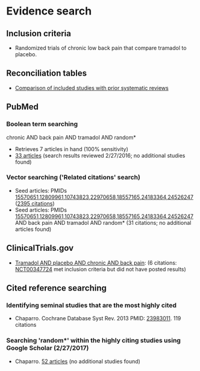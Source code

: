 # Evidence search
## Inclusion criteria
* Randomized trials of chronic low back pain that compare tramadol to placebo.

## Reconciliation tables
* [Comparison of included studies with prior systematic reviews](/files/reconciliation-tables/Reconciliation%20of%20studies.%20All%20trials.csv)

## PubMed
### Boolean term searching
chronic AND back pain AND tramadol AND random\*
* Retrieves 7 articles in hand (100% sensitivity)
* [33 articles](https://www.ncbi.nlm.nih.gov/pubmed/?term=chronic%20AND%20back%20pain%20AND%20tramadol%20AND%20random*) (search results reviewed 2/27/2016; no additional studies found)

### Vector searching ('Related citations' search)
* Seed articles: PMIDs [15570651,12809961,10743823,22970658,18557165,24183364,24526247](https://www.ncbi.nlm.nih.gov/pubmed?cmd=Search&tool=SUMSearch2plugins&otool=kumclib&term=15570651%2012809961%2010743823%2022970658%2018557165%2024183364%2024526247) ([2395 citations](https://www.ncbi.nlm.nih.gov/pubmed?linkname=pubmed_pubmed&from_uid=15570651,12809961,10743823,22970658,18557165,24183364,24526247))
* Seed articles: PMIDs [15570651,12809961,10743823,22970658,18557165,24183364,24526247](https://www.ncbi.nlm.nih.gov/pubmed?cmd=Search&tool=SUMSearch2plugins&otool=kumclib&term=15570651%2012809961%2010743823%2022970658%2018557165%2024183364%2024526247) AND back pain AND tramadol AND random* (31 citations; no additional articles found)

## ClinicalTrials.gov
* [Tramadol AND placebo AND chronic AND back pain](https://clinicaltrials.gov/ct2/results?term=Tramadol+AND+placebo+AND+chronic+AND+back+pain+&Search=Search): (6 citations: [NCT00347724](https://clinicaltrials.gov/ct2/show/NCT00347724) met inclusion criteria but did not have posted results)

## Cited reference searching

### Identifying seminal studies that are the most highly cited
- Chaparro. Cochrane Database Syst Rev. 2013 PMID: [23983011](https://pubmed.gov/23983011). 119 citations

### Searching 'random*' within the highly citing studies using Google Scholar (2/27/2017)
- Chaparro. [52 articles](https://scholar.google.com/scholar?q=random*&btnG=&hl=en&as_sdt=2005&sciodt=0%2C5&cites=5931559829283316894&scipsc=1) (no additional studies found)

